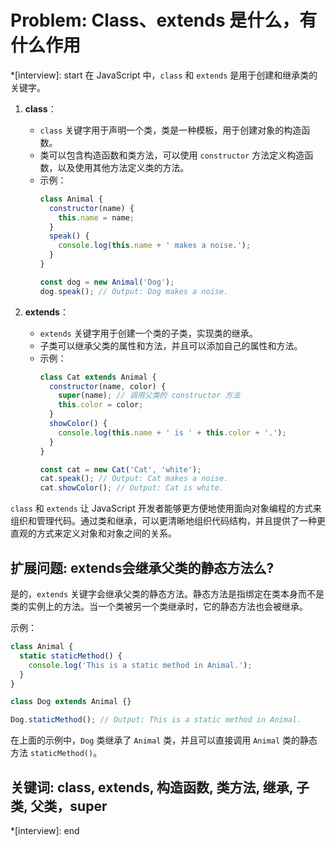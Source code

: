 # Problem: Class、extends 是什么，有什么作用

*[interview]: start
在 JavaScript 中，`class` 和 `extends` 是用于创建和继承类的关键字。

1. **class**：
   - `class` 关键字用于声明一个类，类是一种模板，用于创建对象的构造函数。
   - 类可以包含构造函数和类方法，可以使用 `constructor` 方法定义构造函数，以及使用其他方法定义类的方法。
   - 示例：
     ```javascript
     class Animal {
       constructor(name) {
         this.name = name;
       }
       speak() {
         console.log(this.name + ' makes a noise.');
       }
     }

     const dog = new Animal('Dog');
     dog.speak(); // Output: Dog makes a noise.
     ```

2. **extends**：
   - `extends` 关键字用于创建一个类的子类，实现类的继承。
   - 子类可以继承父类的属性和方法，并且可以添加自己的属性和方法。
   - 示例：
     ```javascript
     class Cat extends Animal {
       constructor(name, color) {
         super(name); // 调用父类的 constructor 方法
         this.color = color;
       }
       showColor() {
         console.log(this.name + ' is ' + this.color + '.');
       }
     }

     const cat = new Cat('Cat', 'white');
     cat.speak(); // Output: Cat makes a noise.
     cat.showColor(); // Output: Cat is white.
     ```

`class` 和 `extends` 让 JavaScript 开发者能够更方便地使用面向对象编程的方式来组织和管理代码。通过类和继承，可以更清晰地组织代码结构，并且提供了一种更直观的方式来定义对象和对象之间的关系。

## 扩展问题: extends会继承父类的静态方法么?
是的，`extends` 关键字会继承父类的静态方法。静态方法是指绑定在类本身而不是类的实例上的方法。当一个类被另一个类继承时，它的静态方法也会被继承。

示例：

```javascript
class Animal {
  static staticMethod() {
    console.log('This is a static method in Animal.');
  }
}

class Dog extends Animal {}

Dog.staticMethod(); // Output: This is a static method in Animal.
```

在上面的示例中，`Dog` 类继承了 `Animal` 类，并且可以直接调用 `Animal` 类的静态方法 `staticMethod()`。

## 关键词: class, extends, 构造函数, 类方法, 继承, 子类, 父类，super
*[interview]: end
